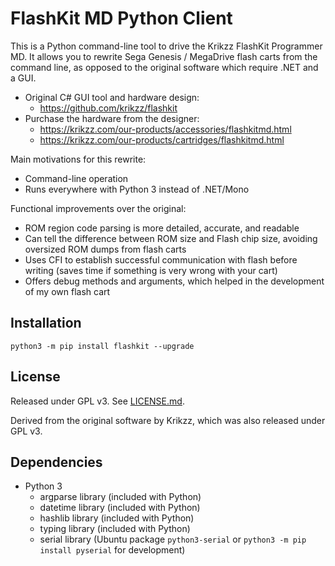 # FlashKit MD Python Client

This is a Python command-line tool to drive the Krikzz FlashKit Programmer MD.
It allows you to rewrite Sega Genesis / MegaDrive flash carts from the command
line, as opposed to the original software which require .NET and a GUI.

 - Original C# GUI tool and hardware design:
   - https://github.com/krikzz/flashkit
 - Purchase the hardware from the designer:
   - https://krikzz.com/our-products/accessories/flashkitmd.html
   - https://krikzz.com/our-products/cartridges/flashkitmd.html

Main motivations for this rewrite:

 - Command-line operation
 - Runs everywhere with Python 3 instead of .NET/Mono

Functional improvements over the original:

 - ROM region code parsing is more detailed, accurate, and readable
 - Can tell the difference between ROM size and Flash chip size,
   avoiding oversized ROM dumps from flash carts
 - Uses CFI to establish successful communication with flash before writing
   (saves time if something is very wrong with your cart)
 - Offers debug methods and arguments, which helped in the development of my
   own flash cart


## Installation

```
python3 -m pip install flashkit --upgrade
```


## License

Released under GPL v3.  See [LICENSE.md](LICENSE.md).

Derived from the original software by Krikzz, which was also released under GPL
v3.


## Dependencies

 - Python 3
   - argparse library (included with Python)
   - datetime library (included with Python)
   - hashlib library (included with Python)
   - typing library (included with Python)
   - serial library (Ubuntu package `python3-serial` or
                     `python3 -m pip install pyserial` for development)

